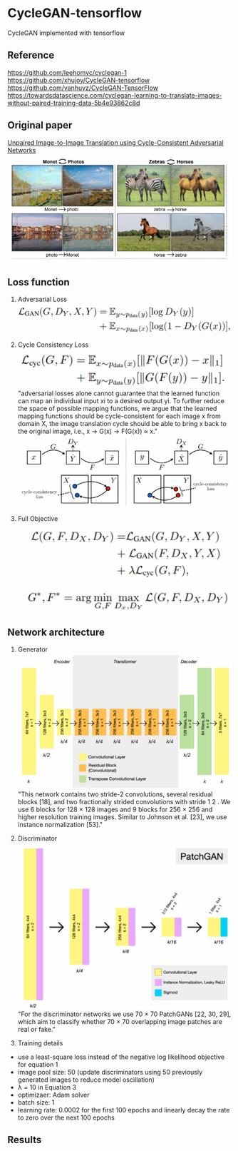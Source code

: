 # CycleGAN-tensorflow
CycleGAN implemented with tensorflow

## Reference 
https://github.com/leehomyc/cyclegan-1 
https://github.com/xhujoy/CycleGAN-tensorflow 
https://github.com/vanhuyz/CycleGAN-TensorFlow
https://towardsdatascience.com/cyclegan-learning-to-translate-images-without-paired-training-data-5b4e93862c8d

## Original paper
[Unpaired Image-to-Image Translation using Cycle-Consistent Adversarial Networks](https://arxiv.org/pdf/1703.10593.pdf)
![Overview](https://github.com/Sooram/CycleGAN-tensorflow/blob/master/imgs/overview.PNG)

## Loss function
1. Adversarial Loss
![Overview](https://github.com/Sooram/CycleGAN-tensorflow/blob/master/imgs/adversarial-loss.PNG)

2. Cycle Consistency Loss
![Overview](https://github.com/Sooram/CycleGAN-tensorflow/blob/master/imgs/cycle-consistency-loss.PNG)
"adversarial losses alone cannot guarantee that the learned function can map an individual input xi to a desired output yi. To further reduce the space of possible mapping functions, we argue that the learned mapping functions should be cycle-consistent
 for each image x from domain X, the image translation cycle should be able to bring x back to the original image, i.e., x → G(x) → F(G(x)) ≈ x."
![Overview](https://github.com/Sooram/CycleGAN-tensorflow/blob/master/imgs/cycle-consistency-loss-img.PNG)

3. Full Objective
![Overview](https://github.com/Sooram/CycleGAN-tensorflow/blob/master/imgs/full-objective.PNG)

## Network architecture
1. Generator
![Overview](https://github.com/Sooram/CycleGAN-tensorflow/blob/master/imgs/generator.PNG)
"This network contains two stride-2 convolutions, several residual blocks [18], and two fractionally strided convolutions with stride 1 2 . We use 6 blocks for 128 × 128 images and 9 blocks for 256 × 256 and higher resolution training images. Similar to Johnson et al. [23], we use instance normalization [53]."

2. Discriminator
![Overview](https://github.com/Sooram/CycleGAN-tensorflow/blob/master/imgs/discriminator.PNG)
"For the discriminator networks we use 70 × 70 PatchGANs [22, 30, 29], which aim to classify whether 70 × 70 overlapping image patches are real or fake."

3. Training details
- use a least-square loss instead of the negative log likelihood objective for equation 1
- image pool size: 50 (update discriminators using 50 previously generated images to reduce model oscillation)
- λ = 10 in Equation 3
- optimizaer: Adam solver
- batch size: 1
- learning rate: 0.0002 for the first 100 epochs and linearly decay the rate to zero over the next 100 epochs

## Results

